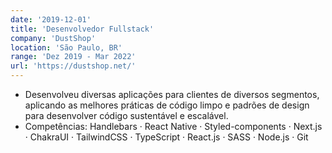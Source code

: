```yaml
---
date: '2019-12-01'
title: 'Desenvolvedor Fullstack'
company: 'DustShop'
location: 'São Paulo, BR'
range: 'Dez 2019 - Mar 2022'
url: 'https://dustshop.net/'
---
```


- Desenvolveu diversas aplicações para clientes de diversos segmentos, aplicando as melhores práticas de código limpo e padrões de design para desenvolver código sustentável e escalável.
- Competências: Handlebars · React Native · Styled-components · Next.js · ChakraUI · TailwindCSS · TypeScript · React.js · SASS · Node.js · Git

